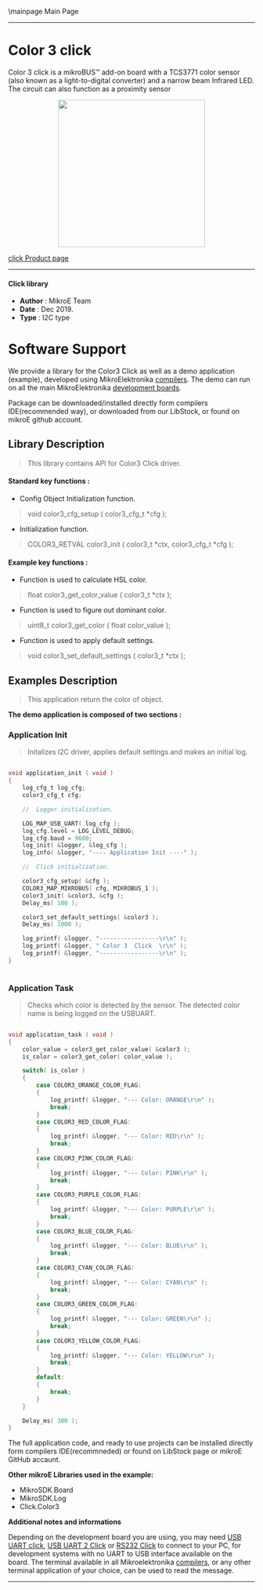 \mainpage Main Page
 
 

---
# Color 3 click

Color 3 click is a mikroBUS™ add-on board with a TCS3771 color sensor (also known as a light-to-digital converter) and a narrow beam Infrared LED. The circuit can also function as a proximity sensor

<p align="center">
  <img src="https://download.mikroe.com/images/click_for_ide/color3_click.png" height=300px>
</p>

[click Product page](https://www.mikroe.com/color-3-click)

---


#### Click library 

- **Author**        : MikroE Team
- **Date**          : Dec 2019.
- **Type**          : I2C type


# Software Support

We provide a library for the Color3 Click 
as well as a demo application (example), developed using MikroElektronika 
[compilers](https://shop.mikroe.com/compilers). 
The demo can run on all the main MikroElektronika [development boards](https://shop.mikroe.com/development-boards).

Package can be downloaded/installed directly form compilers IDE(recommended way), or downloaded from our LibStock, or found on mikroE github account. 

## Library Description

> This library contains API for Color3 Click driver.

#### Standard key functions :

- Config Object Initialization function.
> void color3_cfg_setup ( color3_cfg_t *cfg ); 
 
- Initialization function.
> COLOR3_RETVAL color3_init ( color3_t *ctx, color3_cfg_t *cfg );

#### Example key functions :

- Function is used to calculate HSL color.
> float color3_get_color_value ( color3_t *ctx );
 
- Function is used to figure out dominant color.
> uint8_t color3_get_color ( float color_value );

- Function is used to apply default settings.
> void color3_set_default_settings ( color3_t *ctx );

## Examples Description

> This application return the color of object.

**The demo application is composed of two sections :**

### Application Init 

> Initalizes I2C driver, applies default settings and makes an initial log.

```c

void application_init ( void )
{
    log_cfg_t log_cfg;
    color3_cfg_t cfg;

    //  Logger initialization.

    LOG_MAP_USB_UART( log_cfg );
    log_cfg.level = LOG_LEVEL_DEBUG;
    log_cfg.baud = 9600;
    log_init( &logger, &log_cfg );
    log_info( &logger, "---- Application Init ----" );

    //  Click initialization.

    color3_cfg_setup( &cfg );
    COLOR3_MAP_MIKROBUS( cfg, MIKROBUS_1 );
    color3_init( &color3, &cfg );
    Delay_ms( 100 );

    color3_set_default_settings( &color3 );
    Delay_ms( 1000 );

    log_printf( &logger, "-----------------\r\n" );
    log_printf( &logger, " Color 3  Click  \r\n" );
    log_printf( &logger, "-----------------\r\n" );
}
  
```

### Application Task

> Checks which color is detected by the sensor.
> The detected color name is being logged on the USBUART.

```c

void application_task ( void )
{
    color_value = color3_get_color_value( &color3 );
    is_color = color3_get_color( color_value );

    switch( is_color )
    {
        case COLOR3_ORANGE_COLOR_FLAG:
        {
            log_printf( &logger, "--- Color: ORANGE\r\n" );
            break;
        }
        case COLOR3_RED_COLOR_FLAG:
        {
            log_printf( &logger, "--- Color: RED\r\n" );
            break;
        }
        case COLOR3_PINK_COLOR_FLAG:
        {
            log_printf( &logger, "--- Color: PINK\r\n" );
            break;
        }
        case COLOR3_PURPLE_COLOR_FLAG:
        {
            log_printf( &logger, "--- Color: PURPLE\r\n" );
            break;
        }
        case COLOR3_BLUE_COLOR_FLAG:
        {
            log_printf( &logger, "--- Color: BLUE\r\n" );
            break;
        }
        case COLOR3_CYAN_COLOR_FLAG:
        {
            log_printf( &logger, "--- Color: CYAN\r\n" );
            break;
        }
        case COLOR3_GREEN_COLOR_FLAG:
        {
            log_printf( &logger, "--- Color: GREEN\r\n" );
            break;
        }
        case COLOR3_YELLOW_COLOR_FLAG:
        {
            log_printf( &logger, "--- Color: YELLOW\r\n" );
            break;
        }
        default:
        {
            break;
        }
    }

    Delay_ms( 300 );
}  

```


The full application code, and ready to use projects can be  installed directly form compilers IDE(recommneded) or found on LibStock page or mikroE GitHub accaunt.

**Other mikroE Libraries used in the example:** 

- MikroSDK.Board
- MikroSDK.Log
- Click.Color3

**Additional notes and informations**

Depending on the development board you are using, you may need 
[USB UART click](https://shop.mikroe.com/usb-uart-click), 
[USB UART 2 Click](https://shop.mikroe.com/usb-uart-2-click) or 
[RS232 Click](https://shop.mikroe.com/rs232-click) to connect to your PC, for 
development systems with no UART to USB interface available on the board. The 
terminal available in all Mikroelektronika 
[compilers](https://shop.mikroe.com/compilers), or any other terminal application 
of your choice, can be used to read the message.



---
